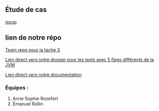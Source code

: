 ## Étude de cas
[jsoup](https://github.com/umontreal-diro/jsoup)

## lien de notre répo
[Team repo pour la tache 3](https://github.com/AnneSRz/Rozefort_Rollin-jsoupTeamRepo)

[Lien direct vers notre dossier pour les tests avec 5 flags différents de la JVM](https://github.com/AnneSRz/Rozefort_Rollin-jsoupTeamRepo/blob/master/.github/workflows/build.yml)

[Lien direct vers notre documentation](https://github.com/AnneSRz/Rozefort_Rollin-jsoupTeamRepo/blob/master/.github/workflows/documentation.md)

### Équipes : 
1. Anne Sophie Rozefort 
2. Émanuel Rollin 
